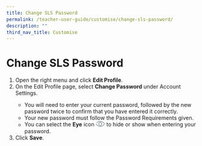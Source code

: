 ```yaml
---
title: Change SLS Password
permalink: /teacher-user-guide/customise/change-sls-password/
description: ""
third_nav_title: Customise
---
```

<h1>Change SLS Password</h1>
<ol>
  <li>Open the right menu and click <strong>Edit Profile</strong>.</li>
  <li>On the Edit Profile page, select <strong>Change Password</strong> under Account Settings.</li>
  <ul>
    <li>You will need to enter your current password, followed by the new password twice to confirm that you have entered it correctly.</li>
    <li>Your new password must follow the Password Requirements given.</li>
    <li>You can select the <strong>Eye</strong> icon <img style="width:1.5rem; display: inline;" src="/images/Icons/View.svg"> to hide or show when entering your password.</li>
  </ul>
  <li>Click <strong>Save</strong>.</li>
</ol>